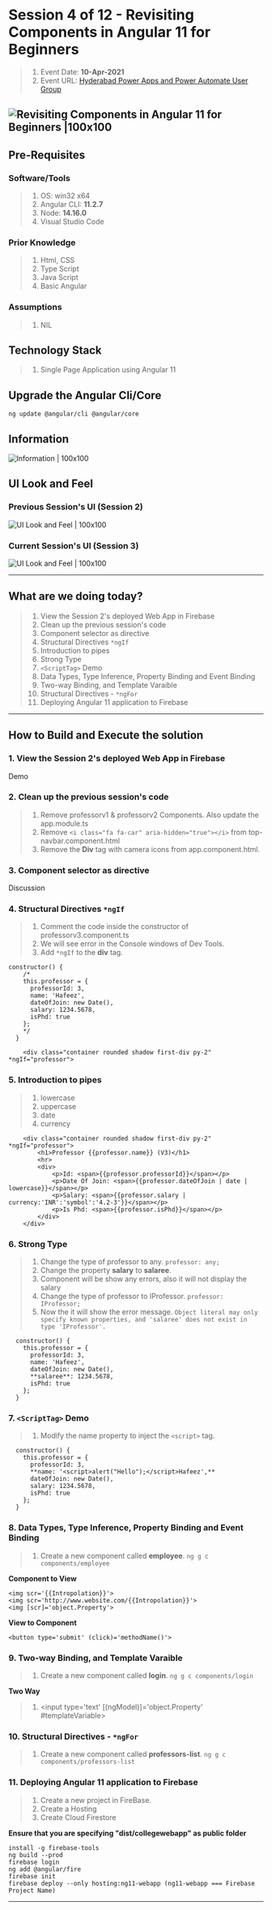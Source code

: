 # Session **4 of 12** - Revisiting Components in Angular 11 for Beginners

> 1. Event Date: **10-Apr-2021**
> 1. Event URL: [Hyderabad Power Apps and Power Automate User Group](https://www.linkedin.com/feed/update/urn:li:activity:6784779225405669376/)

![Revisiting Components in Angular 11 for Beginners |100x100](./Documentation/Images/ViswanathaSwamyPK.PNG)
----------------------------------------------------------------------------------------------------------------

## Pre-Requisites

### Software/Tools
> 1. OS: win32 x64
> 1. Angular CLI: **11.2.7**
> 1. Node: **14.16.0**
> 1. Visual Studio Code

### Prior Knowledge
> 1. Html, CSS
> 1. Type Script
> 1. Java Script
> 1. Basic Angular

### Assumptions
> 1. NIL

## Technology Stack
> 1. Single Page Application using Angular 11

## Upgrade the Angular Cli/Core
```
ng update @angular/cli @angular/core
```

## Information
![Information | 100x100](./Documentation/Images/Information.PNG)

## UI Look and Feel

### Previous Session's UI **(Session 2)**
![UI Look and Feel | 100x100](./Documentation/Images/UILook_N_Feel.PNG)

### Current Session's UI **(Session 3)**
![UI Look and Feel | 100x100](./Documentation/Images/UILook_N_Feel_Current.PNG)

----------------------------------------------------------------------------------------------------------------

## What are we doing today?
> 1. View the Session 2's deployed Web App in Firebase
> 2. Clean up the previous session's code
> 3. Component selector as directive
> 4. Structural Directives ```*ngIf```
> 5. Introduction to pipes
> 6. Strong Type
> 7. ```<ScriptTag>``` Demo
> 8. Data Types, Type Inference, Property Binding and Event Binding
> 9. Two-way Binding, and Template Varaible
> 10. Structural Directives - ```*ngFor```
> 11. Deploying Angular 11 application to Firebase

----------------------------------------------------------------------------------------------------------------

## How to Build and Execute the solution

### **1. View the Session 2's deployed Web App in Firebase**
Demo

### **2. Clean up the previous session's code**

> 1. Remove professorv1 & professorv2 Components. Also update the app.module.ts
> 1. Remove ```<i class="fa fa-car" aria-hidden="true"></i>``` from top-navbar.component.html
> 1. Remove the **Div** tag with camera icons from app.component.html.


### **3. Component selector as directive**
Discussion

### **4. Structural Directives ```*ngIf```**

> 1. Comment the code inside the constructor of professorv3.component.ts
> 1. We will see error in the Console windows of Dev Tools.
> 1. Add ```*ngIf``` to the **div** tag.
```
constructor() {
    /*
    this.professor = {
      professorId: 3,
      name: 'Hafeez',
      dateOfJoin: new Date(),
      salary: 1234.5678,
      isPhd: true
    };
    */
  }

    <div class="container rounded shadow first-div py-2" *ngIf="professor">
```

### **5. Introduction to pipes**
> 1. lowercase
> 1. uppercase
> 1. date
> 1. currency
```
    <div class="container rounded shadow first-div py-2" *ngIf="professor">
        <h1>Professor {{professor.name}} (V3)</h1>
        <hr>
        <div>
            <p>Id: <span>{{professor.professorId}}</span></p>
            <p>Date Of Join: <span>{{professor.dateOfJoin | date | lowercase}}</span></p>
            <p>Salary: <span>{{professor.salary | currency:'INR':'symbol':'4.2-3'}}</span></p>
            <p>Is Phd: <span>{{professor.isPhd}}</span></p>
        </div>
    </div>
```

### **6. Strong Type**
> 1. Change the type of professor to any. ```professor: any;```
> 1. Change the property **salary** to **salaree**.
> 1. Component will be show any errors, also it will not display the salary
> 1. Change the type of professor to IProfessor. ```professor: IProfessor;```
> 1. Now the it will show the error message. ```Object literal may only specify known properties, and 'salaree' does not exist in type 'IProfessor'.```

```
  constructor() {
    this.professor = {
      professorId: 3,
      name: 'Hafeez',
      dateOfJoin: new Date(),
      **salaree**: 1234.5678,
      isPhd: true
    };
  }
```

### **7. ```<ScriptTag>``` Demo**

> 1. Modify the name property to inject the ```<script>``` tag.

```
  constructor() {
    this.professor = {
      professorId: 3,
      **name: '<script>alert("Hello");</script>Hafeez',**
      dateOfJoin: new Date(),
      salary: 1234.5678,
      isPhd: true
    };
  }
```

### **8. Data Types, Type Inference, Property Binding and Event Binding**

> 1. Create a new component called **employee**. ```ng g c components/employee```

**Component to View**
```
<img scr='{{Intropolation}}'>
<img scr='http://www.website.com/{{Intropolation}}'>
<img [scr]='object.Property'>
```

**View to Component**
```
<button type='submit' (click)='methodName()'>
```

### **9. Two-way Binding, and Template Varaible**

> 1. Create a new component called **login**. ```ng g c components/login```

**Two Way**
> 1. <input type='text' [(ngModel)]='object.Property' #templateVariable>

### **10. Structural Directives - ```*ngFor```**
> 1. Create a new component called **professors-list**. ```ng g c components/professors-list```


### **11. Deploying Angular 11 application to Firebase**
> 1. Create a new project in FireBase.
> 1. Create a Hosting 
> 1. Create Cloud Firestore

**Ensure that you are specifying "dist/collegewebapp" as public folder**
```
install -g firebase-tools
ng build --prod
firebase login
ng add @angular/fire
firebase init
firebase deploy --only hosting:ng11-webapp (ng11-webapp === Firebase Project Name)
```

----------------------------------------------------------------------------------------------------------------

